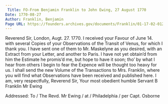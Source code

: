 ```yaml
---
 Title: FO-From Benjamin Franklin to John Ewing, 27 August 1770
Date: 1770-08-27
Author: Franklin, Benjamin
Page URL: https://founders.archives.gov/documents/Franklin/01-17-02-0123
---
```


Reverend Sir,
London, Augt. 27. 1770.
I received your Favour of June 14. with several Copies of your Observations of the Transit of Venus, for which I thank you. I have sent one of them to Mr. Maskelyne as you desired, with an Extract from your Letter, and another to Paris. I have not yet obtain’d from him the Estimate he promis’d me, but hope to have it soon; tho’ by what I hear from others I begin to fear the Expence will be thought too heavy for us. I shall send the new Volume of the Transactions to Mrs. Franklin, where you will find what Observations have been received and published here. I am, very respectfully, Reverend Sir, Your most obedient humble Servant
B Franklin
Mr Ewing
 
Addressed: To / The Revd. Mr Ewing / at / Philadelphia / per Capt. Osborne

